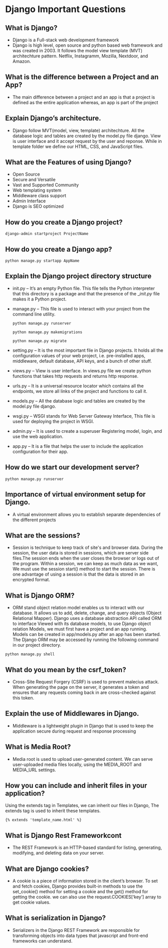 # Django Important Questions

## What is Django?
* Django is a Full-stack web development framework
* Django is high level, open source and python based web framework and was created in 2003. It follows the model view template (MVT) architechture pattern. Netflix, Instagramm, Mozilla, Nextdoor, and Amazon.

## What is the difference between a Project and an App?
* The main difference between a project and an app is that a project is defined as the entire application whereas, an app is part of the project

## Explain Django’s architecture.
* Django follow MVT(model, view, template) architechture. All the database logic and tables are created by the model.py file django. View is user interface and it accept request by the user and reponse. While in template folder we define our HTML, CSS, and JavaScript files.

## What are the Features of using Django?
* Open Source 
* Secure and Versatile 
* Vast and Supported Community
* Web templating system
* Middleware class support
* Admin Interface
* Django is SEO optimized

## How do you create a Django project?

```
django-admin startproject ProjectName
```

## How do you create a Django app?

```
python manage.py startapp AppName
```

## Explain the Django project directory structure
* init.py – It’s an empty Python file. This file tells the Python interpreter that this directory is a package and that the presence of the __init.py_ file makes it a Python project.
* manage.py – This file is used to interact with your project from the command line utility.
    ```
    python manage.py runserver
    ``` 
    ```
    python manage.py makemigrations
    ```

    ```
    python manage.py migrate
    ```
* setting.py – It is the most important file in Django projects. It holds all the configuration values of your web project, i.e. pre-installed apps, middleware, default database, API keys, and a bunch of other stuff. 
* views.py – View is user interface. In views.py file we create python functions that takes http requests and returns http response.
* urls.py – It is a universal resource locator which contains all the endpoints, we store all links of the project and functions to call it.  
* models.py – All the database logic and tables are created by the model.py file django.
* wsgi.py – WSGI stands for Web Server Gateway Interface, This file is used for deploying the project in WSGI.
* admin.py – It is used to create a superuser Registering model, login, and use the web application.
* app.py – It is a file that helps the user to include the application configuration for their app.

## How do we start our development server?
```
python manage.py runserver
```

## Importance of virtual environment setup for Django.
* A virtual environment allows you to establish separate dependencies of the different projects 

## What are the sessions?
* Session is technique to keep track of site's and browser data. During the session, the user data is stored in sessions, which are server side files.The session ends when the user closes the browser or logs out of the program. Within a session, we can keep as much data as we want, We must use the session start() method to start the session. There is one advantage of using a session is that the data is stored in an encrypted format.

## What is Django ORM?
* ORM stand object relation model enables us to interact with our database. It allows us to add, delete, change, and query objects (Object Relational Mapper). Django uses a database abstraction API called ORM to interface Viewed with its database models, to use Django object relation Models, we must first have a project and an app running. Models can be created in app/models.py after an app has been started. The Django ORM may be accessed by running the following command in our project directory.

```
python manage.py shell
```

## What do you mean by the csrf_token?
* Cross-Site Request Forgery (CSRF) is used to prevent malecius attack. When generating the page on the server, it generates a token and ensures that any requests coming back in are cross-checked against this token.

## Explain the use of Middlewares in Django.
* Middleware is a lightweight plugin in Django that is used to keep the application secure during request and response processing

## What is Media Root?
* Media root is used to upload user-generated content. We can serve user-uploaded media files locally, using the MEDIA_ROOT and MEDIA_URL settings.

## How you can include and inherit files in your application?
Using the extends tag in Templates, we can inherit our files in Django, The extends tag is used to inherit these templates.
```
{% extends 'template_name.html' %}
```
## What is Django Rest Frameworkcont
* The REST Framework is an HTTP-based standard for listing, generating, modifying, and deleting data on your server.

## What are Django cookies?
* A cookie is a piece of information stored in the client’s browser. To set and fetch cookies, Django provides built-in methods to use the set_cookie() method for setting a cookie and the get() method for getting the cookie. we can also use the request.COOKIES[‘key’] array to get cookie values.

## What is serialization in Django?
* Serializers in the Django REST Framework are responsible for transforming objects into data types that javascript and front-end frameworks can understand.
